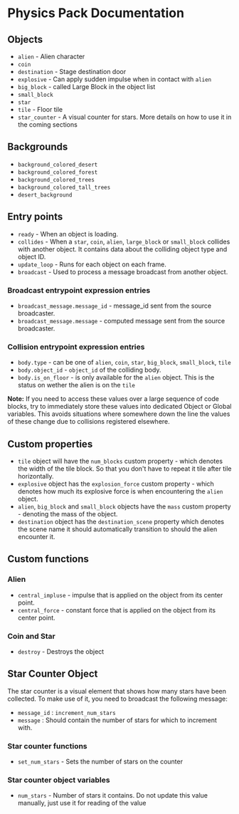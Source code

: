 # Physics Pack Documentation

## Objects

* `alien` - Alien character
* `coin`
* `destination` - Stage destination door
* `explosive` - Can apply sudden impulse when in contact with `alien`
* `big_block` - called Large Block in the object list
* `small_block`
* `star`
* `tile` - Floor tile
* `star_counter` - A visual counter for stars. More details on how to use it in the coming sections

## Backgrounds

* `background_colored_desert`
* `background_colored_forest`
* `background_colored_trees`
* `background_colored_tall_trees`
* `desert_background`

## Entry points

* `ready` - When an object is loading.
* `collides` - When a `star`, `coin`, `alien`, `large_block` or `small_block` collides with another object. It contains data about the colliding object type and object ID.
* `update_loop` - Runs for each object on each frame.
* `broadcast` - Used to process a message broadcast from another object.

### Broadcast entrypoint expression entries

* `broadcast_message.message_id` - message_id sent from the source broadcaster.
* `broadcast_message.message` - computed message sent from the source broadcaster.

### Collision entrypoint expression entries

* `body.type` - can be one of `alien`, `coin`, `star`, `big_block`, `small_block`, `tile`
* `body.object_id` - `object_id` of the colliding body.
* `body.is_on_floor` - is only available for the `alien` object. This is the status on wether the alien is on the `tile`

**Note:** If you need to access these values over a large sequence of code blocks, try to immediately store these values into dedicated Object or Global variables. This avoids situations where somewhere down the line the values of these change due to collisions registered elsewhere.

## Custom properties

* `tile` object will have the `num_blocks` custom property - which denotes the width of the tile block. So that you don't have to repeat it tile after tile horizontally.
* `explosive` object has the `explosion_force` custom property - which denotes how much its explosive force is when encountering the `alien` object.
* `alien`, `big_block` and `small_block` objects have the `mass` custom property - denoting the mass of the object.
* `destination` object has the `destination_scene` property which denotes the scene name it should automatically transition to should the alien encounter it.

## Custom functions

### Alien

* `central_impluse` - impulse that is applied on the object from its center point.
* `central_force` - constant force that is applied on the object from its center point.

### Coin and Star

* `destroy` - Destroys the object

## Star Counter Object

The star counter is a visual element that shows how many stars have been collected. To make use of it, you need to broadcast the following message:

* `message_id` : `increment_num_stars`
* `message` : Should contain the number of stars for which to increment with.

### Star counter functions

* `set_num_stars` - Sets the number of stars on the counter

### Star counter object variables

* `num_stars` - Number of stars it contains. Do not update this value manually, just use it for reading of the value
